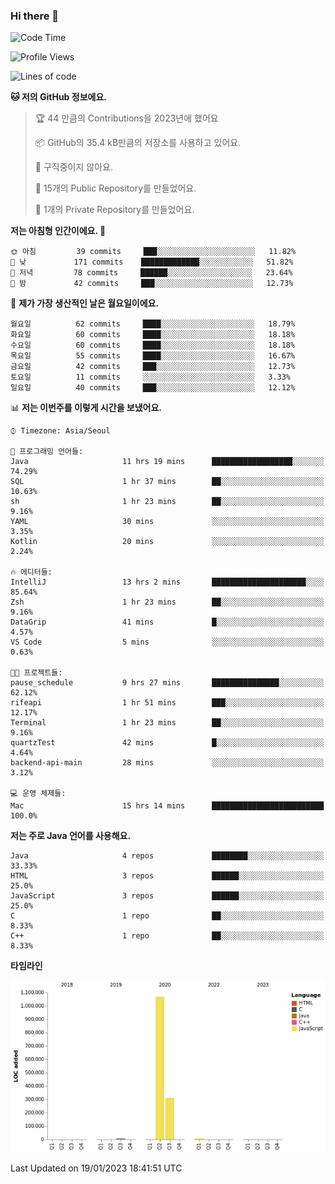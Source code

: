 ### Hi there 👋

<!--
**otm0937/otm0937** is a ✨ _special_ ✨ repository because its `README.md` (this file) appears on your GitHub profile.

Here are some ideas to get you started:

- 🔭 I’m currently working on ...
- 🌱 I’m currently learning ...
- 👯 I’m looking to collaborate on ...
- 🤔 I’m looking for help with ...
- 💬 Ask me about ...
- 📫 How to reach me: ...
- 😄 Pronouns: ...
- ⚡ Fun fact: ...
-->

  <!--START_SECTION:waka-->
![Code Time](http://img.shields.io/badge/Code%20Time-900%20hrs%2032%20mins-blue)

![Profile Views](http://img.shields.io/badge/Profile%20Views-0-blue)

![Lines of code](https://img.shields.io/badge/%EC%A0%80%EB%8A%94%20%EC%97%AC%ED%83%9C%EA%B9%8C%EC%A7%80%20-1%20Million%20%EC%A4%84%EC%9D%98%20%EC%BD%94%EB%93%9C%EB%A5%BC%20%EC%9E%91%EC%84%B1%ED%96%88%EC%96%B4%EC%9A%94.-blue)

**🐱 저의 GitHub 정보에요.** 

> 🏆 44 만큼의 Contributions을 2023년에 했어요
 > 
> 📦 GitHub의 35.4 kB만큼의 저장소를 사용하고 있어요. 
 > 
> 🚫 구직중이지 않아요.
 > 
> 📜 15개의 Public Repository를 만들었어요. 
 > 
> 🔑 1개의 Private Repository를 만들었어요. 
 > 
**저는 아침형 인간이에요. 🐤** 

```text
🌞 아침         39 commits     ███░░░░░░░░░░░░░░░░░░░░░░   11.82% 
🌆 낮　         171 commits    █████████████░░░░░░░░░░░░   51.82% 
🌃 저녁         78 commits     ██████░░░░░░░░░░░░░░░░░░░   23.64% 
🌙 밤　         42 commits     ███░░░░░░░░░░░░░░░░░░░░░░   12.73%

```
📅 **제가 가장 생산적인 날은 월요일이에요.** 

```text
월요일          62 commits     ████░░░░░░░░░░░░░░░░░░░░░   18.79% 
화요일          60 commits     ████░░░░░░░░░░░░░░░░░░░░░   18.18% 
수요일          60 commits     ████░░░░░░░░░░░░░░░░░░░░░   18.18% 
목요일          55 commits     ████░░░░░░░░░░░░░░░░░░░░░   16.67% 
금요일          42 commits     ███░░░░░░░░░░░░░░░░░░░░░░   12.73% 
토요일          11 commits     ░░░░░░░░░░░░░░░░░░░░░░░░░   3.33% 
일요일          40 commits     ███░░░░░░░░░░░░░░░░░░░░░░   12.12%

```


📊 **저는 이번주를 이렇게 시간을 보냈어요.** 

```text
⌚︎ Timezone: Asia/Seoul

💬 프로그래밍 언어들: 
Java                     11 hrs 19 mins      ██████████████████░░░░░░░   74.29% 
SQL                      1 hr 37 mins        ██░░░░░░░░░░░░░░░░░░░░░░░   10.63% 
sh                       1 hr 23 mins        ██░░░░░░░░░░░░░░░░░░░░░░░   9.16% 
YAML                     30 mins             ░░░░░░░░░░░░░░░░░░░░░░░░░   3.35% 
Kotlin                   20 mins             ░░░░░░░░░░░░░░░░░░░░░░░░░   2.24%

🔥 에디터들: 
IntelliJ                 13 hrs 2 mins       █████████████████████░░░░   85.64% 
Zsh                      1 hr 23 mins        ██░░░░░░░░░░░░░░░░░░░░░░░   9.16% 
DataGrip                 41 mins             █░░░░░░░░░░░░░░░░░░░░░░░░   4.57% 
VS Code                  5 mins              ░░░░░░░░░░░░░░░░░░░░░░░░░   0.63%

🐱‍💻 프로젝트들: 
pause_schedule           9 hrs 27 mins       ███████████████░░░░░░░░░░   62.12% 
rifeapi                  1 hr 51 mins        ███░░░░░░░░░░░░░░░░░░░░░░   12.17% 
Terminal                 1 hr 23 mins        ██░░░░░░░░░░░░░░░░░░░░░░░   9.16% 
quartzTest               42 mins             █░░░░░░░░░░░░░░░░░░░░░░░░   4.64% 
backend-api-main         28 mins             ░░░░░░░░░░░░░░░░░░░░░░░░░   3.12%

💻 운영 체제들: 
Mac                      15 hrs 14 mins      █████████████████████████   100.0%

```

**저는 주로 Java 언어를 사용해요.** 

```text
Java                     4 repos             ████████░░░░░░░░░░░░░░░░░   33.33% 
HTML                     3 repos             ██████░░░░░░░░░░░░░░░░░░░   25.0% 
JavaScript               3 repos             ██████░░░░░░░░░░░░░░░░░░░   25.0% 
C                        1 repo              ██░░░░░░░░░░░░░░░░░░░░░░░   8.33% 
C++                      1 repo              ██░░░░░░░░░░░░░░░░░░░░░░░   8.33%

```


**타임라인**

![Chart not found](https://raw.githubusercontent.com/otm0937/otm0937/main/charts/bar_graph.png) 


 Last Updated on 19/01/2023 18:41:51 UTC
<!--END_SECTION:waka-->
